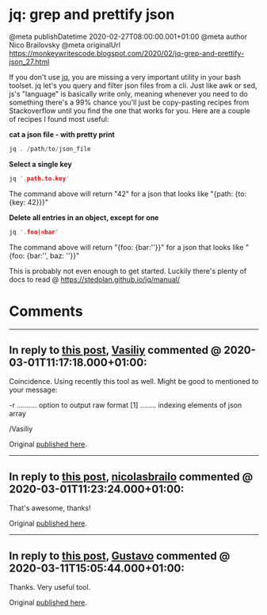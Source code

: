 # jq: grep and prettify json

@meta publishDatetime 2020-02-27T08:00:00.001+01:00
@meta author Nico Brailovsky
@meta originalUrl https://monkeywritescode.blogspot.com/2020/02/jq-grep-and-prettify-json_27.html

If you don't use [jq](https://stedolan.github.io/jq/manual/), you are missing a very important utility in your bash toolset. jq let's you query and filter json files from a cli. Just like awk or sed, js's "language" is basically write only, meaning whenever you need to do something there's a 99% chance you'll just be copy-pasting recipes from Stackoverflow until you find the one that works for you. Here are a couple of recipes I found most useful:

**cat a json file - with pretty print**

```c++
jq . /path/to/json_file
```

**Select a single key**

```c++
jq '.path.to.key'
```

The command above will return "42" for a json that looks like "{path: {to: {key: 42}}}"

**Delete all entries in an object, except for one**

```c++
jq '.foo|=bar'
```

The command above will return "{foo: {bar:''}}" for a json that looks like "{foo: {bar:'', baz: ''}}"

This is probably not even enough to get started. Luckily there's plenty of docs to read @ <https://stedolan.github.io/jq/manual/>


# Comments

---
## In reply to [this post](), [Vasiliy](http://www.zavyalov.nl) commented @ 2020-03-01T11:17:18.000+01:00:

Coincidence. Using recently this tool as well. Might be good to mentioned to your message:

-r .......... option to output raw format
[1] ........ indexing elements of json array

/Vasiliy

Original [published here](/blog_md/2020/0227_jqgrepandprettifyjson.md).

---
## In reply to [this post](), [nicolasbrailo](/blog_md) commented @ 2020-03-01T11:23:24.000+01:00:

That's awesome, thanks!

Original [published here](/blog_md/2020/0227_jqgrepandprettifyjson.md).

---
## In reply to [this post](), [Gustavo]() commented @ 2020-03-11T15:05:44.000+01:00:

Thanks. Very useful tool.

Original [published here](/blog_md/2020/0227_jqgrepandprettifyjson.md).
